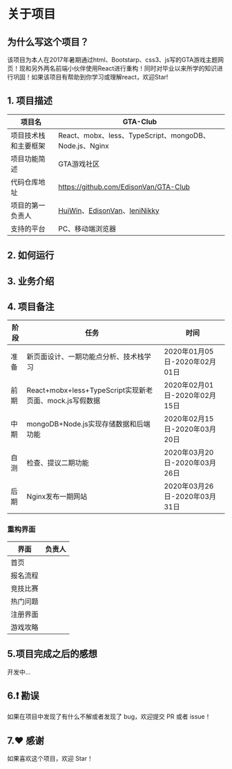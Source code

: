 # 关于项目

## 为什么写这个项目？
该项目为本人在2017年暑期通过html、Bootstarp、css3、js写的GTA游戏主题网页！现和另外两名前端小伙伴使用React进行重构！同时对毕业以来所学的知识进行巩固！如果该项目有帮助到你学习或理解react，欢迎Star!

## 1. 项目描述
|项目名|GTA-Club|
|--|--|
|项目技术栈和主要框架|React、mobx、less、TypeScript、mongoDB、Node.js、Nginx|
|项目功能简述|GTA游戏社区|
|代码仓库地址|https://github.com/EdisonVan/GTA-Club|
|项目的第一负责人|[HuiWin](https://github.com/qiumeihui)、[EdisonVan](https://github.com/EdisonVan)、[leniNikky](https://github.com/leniNikky)|
|支持的平台|PC、移动端浏览器|
<!-- 项目构建
（非必须）：这次为何跨端开发没有用/用XXX？ -->

## 2. 如何运行
  <!-- 开发环境配置。
  开发&&发布命令。
  代理配置。（如果用到代理工具，导出一个代理配置的文件，放在项目下发布。）
  错误告警及监控（线上的项目部署错误告警和监控日志的服务，方便我们及时排查现网问题，可加入项目的一些监控属性ID）
  接口API（项目中拉取的后台接口地址以及描述，还有我们的接口负责人联系方式）
  数据上报（项目的数据上报给产品同学统计业务数据用，最好阐述下都有哪些数据的上报） -->

## 3. 业务介绍
  <!-- 业务入口地址及渠道链接（整个项目的入口页面/比较重要的页面地址、一般入口页面会在多个渠道进行投放，则需要列出所有的渠道链接）
  各页面及描述 列出我们项目内的所有页面信息，如：
| 页面目录 | 页面描述  | 页面链接 | 参数描述 |
| --------| --------| -------- | -------- |
|  index  |   首页  |  https://xxx.com |  无 | -->

## 4. 项目备注
|阶段|任务|时间|
|--|--|--|
|准备|新页面设计、一期功能点分析、技术栈学习|2020年01月05日-2020年02月01日|
|前期|React+mobx+less+TypeScript实现新老页面、mock.js写假数据|2020年02月01日-2020年02月15日|
|中期|mongoDB+Node.js实现存储数据和后端功能|2020年02月15日-2020年03月20日|
|自测|检查、提议二期功能|2020年03月20日-2020年03月26日|
|后期|Nginx发布一期网站|2020年03月26日-2020年03月31日|
  <!-- 告诉其他开发者一些关键信息，如页面打包构建，需要注意哪些问题等（非必须，但可以帮助其他开发者降低开发的风险成本） -->

### 重构界面
|界面|负责人|
|--|--|
|首页||
|报名流程||
|竞技比赛||
|热门问题||
|注册界面||
|游戏攻略||

## 5.项目完成之后的感想
开发中...

## 6.❗️ 勘误
如果在项目中发现了有什么不解或者发现了 bug，欢迎提交 PR 或者 issue！

## 7.♥️ 感谢
如果喜欢这个项目，欢迎 Star！